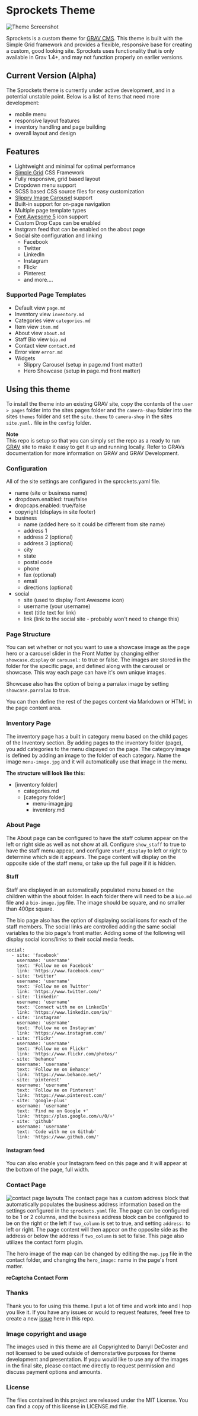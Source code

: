 # Sprockets Theme

![Theme Screenshot](https://github.com/retsoced/sprockets/blob/master/screenshot.jpg)

Sprockets is a custom theme for [GRAV CMS](https://getgrav.org). This theme is built with the Simple Grid framework and provides a flexible, responsive base for creating a custom, good looking site. Sprockets uses functionality that is only available in Grav 1.4+, and may not function properly on earlier versions.

## Current Version (Alpha)

The Sprockets theme is currently under active development, and in a potential unstable point. Below is a list of items that need more development:   
* mobile menu
* responsive layout features
* inventory handling and page building
* overall layout and design

## Features

* Lightweight and minimal for optimal performance
* [Simple Grid](https://simplegrid.io/) CSS Framework
* Fully responsive, grid based layout
* Dropdown menu support
* SCSS based CSS source files for easy customization
* [Slippry Image Carousel](http://slippry.com) support
* Built-in support for on-page navigation
* Multiple page template types
* [Font Awesome 5](https://fontawesome.com) icon support
* Custom Drop Caps can be enabled
* Instgram feed that can be enabled on the about page
* Social site configuration and linking
  * Facebook
  * Twitter
  * LinkedIn
  * Instagram
  * Flickr
  * Pinterest
  * and more....

### Supported Page Templates

* Default view    `page.md`
* Inventory view  `inventory.md`
* Categories view `categories.md`
* Item view       `item.md`
* About view      `about.md`
* Staff Bio view  `bio.md`
* Contact view    `contact.md`
* Error view      `error.md`
* Widgets
  * Slippry Carousel (setup in page.md front matter)
  * Hero Showcase (setup in page.md front matter)

## Using this theme

To install the theme into an existing GRAV site, copy the contents of the `user > pages` folder into the sites pages folder and the `camera-shop` folder into the sites `themes` folder and set the `site.theme` to `camera-shop` in the sites `site.yaml.` file in the `config` folder.

**Note**   
This repo is setup so that you can simply set the repo as a ready to run [GRAV](http://getgrav.org) site to make it easy to get it up and running locally. Refer to GRAVs documentation for more information on GRAV and GRAV Development.

### Configuration

All of the site settings are configured in the sprockets.yaml file.

* name (site or business name)
* dropdown.enabled: true/false
* dropcaps.enabled: true/false
* copyright (displays in site footer)
* business
  * name (added here so it could be different from site name)
  * address 1
  * address 2 (optional)
  * address 3 (optional)
  * city
  * state
  * postal code
  * phone
  * fax (optional)
  * email
  * directions (optional)
* social
  * site (used to display Font Awesome icon)
  * username (your username)
  * text (title text for link)
  * link (link to the social site - probably won't need to change this)

### Page Structure

You can set whether or not you want to use a showcase image as the page hero or a carousel slider in the Front Matter by changing either `showcase.display` or `carousel:` to true or false. The images are stored in the folder for the specific page, and defined along with the carousel or showcase. This way each page can have it's own unique images.

Showcase also has the option of being a parralax image by setting `showcase.parralax` to true.

You can then define the rest of the pages content via Markdown or HTML in the page content area.

### Inventory Page

The inventory page has a built in category menu based on the child pages of the Inventory section. By adding pages to the inventory folder (page), you add categories to the menu dispayed on the page. The category image is defined by adding an image to the folder of each category. Name the image `menu-image.jpg` and it will automatically use that image in the menu.

**The structure will look like this:**   
* [inventory folder]
  * categories.md
  * [category folder]
    * menu-image.jpg
    * inventory.md

### About Page

The About page can be configured to have the staff column appear on the left or right side as well as not show at all. Configure `show_staff` to true to have the staff menu appear, and configure `staff_display` to left or right to determine which side it appears. The page content will display on the opposite side of the staff menu, or take up the full page if it is hidden.

#### Staff

Staff are displayed in an automatically populated menu based on the children within the about folder. In each folder there will need to be a `bio.md` file and a `bio-image.jpg` file. The image should be square, and no smaller than 400px square.

The bio page also has the option of displaying social icons for each of the staff members. The social links are controlled adding the same social variables to the bio page's front matter. Adding some of the following will display social icons/links to their social media feeds.
```
social:
  - site: 'facebook'
    username: 'username'
    text: 'Follow me on Facebook'
    link: 'https://www.facebook.com/'
  - site: 'twitter'
    username: 'username'
    text: 'Follow me on Twitter'
    link: 'https://www.twitter.com/'
  - site: 'linkedin'
    username: 'username'
    text: 'Connect with me on LinkedIn'
    link: 'https://www.linkedin.com/in/'
  - site: 'instagram'
    username: 'username'
    text: 'Follow me on Instagram'
    link: 'https://www.instagram.com/'
  - site: 'flickr'
    username: 'username'
    text: 'Follow me on Flickr'
    link: 'https://www.flickr.com/photos/'
  - site: 'behance'
    username: 'username'
    text: 'Follow me on Behance'
    link: 'https://www.behance.net/'
  - site: 'pinterest'
    username: 'username'
    text: 'Follow me on Pinterest'
    link: 'https://www.pinterest.com/'
  - site: 'google-plus'
    username: 'username'
    text: 'Find me on Google +'
    link: 'https://plus.google.com/u/0/+'
  - site: 'github'
    username: 'username'
    text: 'Code with me on Github'
    link: 'https://www.github.com/'
```

#### Instagram feed

You can also enable your Instagram feed on this page and it will appear at the bottom of the page, full width.

### Contact Page
![contact page layouts](contact-page-layouts.jpg)
The contact page has a custom address block that automatically populates the business address information based on the settings configured in the `sprockets.yaml` file. The page can be configured to be 1 or 2 columns, and the business address block can be configured to be on the right or the left if `two_column` is set to true, and setting `address:` to left or right. The page content will then appear on the opposite side as the address or below the address if `two_column` is set to false. This page also utilizes the contact form plugin.

The hero image of the map can be changed by editing the `map.jpg` file in the contact folder, and changing the `hero_image:` name in the page's front matter.

**reCaptcha Contact Form**   


### Thanks

Thank you to for using this theme. I put a lot of time and work into and I hop you like it. If you have any issues or would to request features, feeel free to create a new [issue](https://github.com/retsoced/sprockets/issues) here in this repo.

### Image copyright and usage

The images used in this theme are all Copyrighted to Darryll DeCoster and not licensed to be used outside of demonstartive purposes for theme development and presentation. If yopu would like to use any of the images in the final site, please contact me directly to request permission and discuss payment options and amounts.

### License
The files contained in this project are released under the MIT License. You can find a copy of this license in LICENSE.md file.
